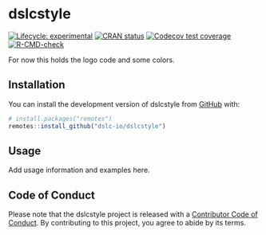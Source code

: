 
<!-- README.md is generated from README.Rmd. Please edit that file -->

# dslcstyle

<!-- badges: start -->

[![Lifecycle:
experimental](https://img.shields.io/badge/lifecycle-experimental-orange.svg)](https://lifecycle.r-lib.org/articles/stages.html#experimental)
[![CRAN
status](https://www.r-pkg.org/badges/version/dslcstyle)](https://CRAN.R-project.org/package=dslcstyle)
[![Codecov test
coverage](https://codecov.io/gh/dslc-io/dslcstyle/branch/main/graph/badge.svg)](https://app.codecov.io/gh/dslc-io/dslcstyle?branch=main)
[![R-CMD-check](https://github.com/dslc-io/dslcstyle/actions/workflows/R-CMD-check.yaml/badge.svg)](https://github.com/dslc-io/dslcstyle/actions/workflows/R-CMD-check.yaml)
<!-- badges: end -->

For now this holds the logo code and some colors.

## Installation

You can install the development version of dslcstyle from
[GitHub](https://github.com/) with:

``` r
# install.packages("remotes")
remotes::install_github("dslc-io/dslcstyle")
```

## Usage

Add usage information and examples here.

## Code of Conduct

Please note that the dslcstyle project is released with a [Contributor
Code of
Conduct](https://dslc-io.github.io/dslcstyle/CODE_OF_CONDUCT.html). By
contributing to this project, you agree to abide by its terms.
